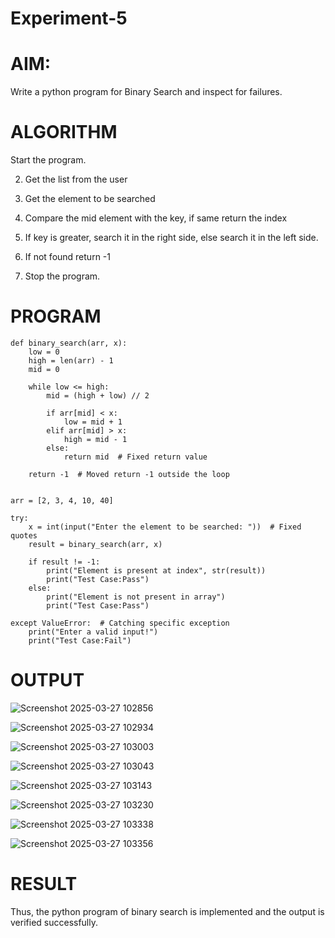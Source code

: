 # Experiment-5
# AIM:
Write a python program for Binary Search and inspect for failures. 

# ALGORITHM
Start the program.

2. Get the list from the user

3. Get the element to be searched

4. Compare the mid element with the key, if same return the index

5. If key is greater, search it in the right side, else search it in the left side.

6. If not found return -1

7. Stop the program. 

 # PROGRAM
~~~
def binary_search(arr, x):
    low = 0
    high = len(arr) - 1
    mid = 0

    while low <= high:
        mid = (high + low) // 2

        if arr[mid] < x:
            low = mid + 1
        elif arr[mid] > x:
            high = mid - 1
        else:
            return mid  # Fixed return value

    return -1  # Moved return -1 outside the loop


arr = [2, 3, 4, 10, 40]

try:
    x = int(input("Enter the element to be searched: "))  # Fixed quotes
    result = binary_search(arr, x)

    if result != -1:
        print("Element is present at index", str(result))
        print("Test Case:Pass")
    else:
        print("Element is not present in array")
        print("Test Case:Pass")

except ValueError:  # Catching specific exception
    print("Enter a valid input!")
    print("Test Case:Fail")

~~~
 # OUTPUT
 ![Screenshot 2025-03-27 102856](https://github.com/user-attachments/assets/ab39b00b-0a56-4a4a-af75-cf3a02c50be6)

 ![Screenshot 2025-03-27 102934](https://github.com/user-attachments/assets/77e68a29-50f0-4387-8ac9-a3d9863bd4fe)

![Screenshot 2025-03-27 103003](https://github.com/user-attachments/assets/faedb4e6-ab6a-4af8-a9a8-576613154fac)

![Screenshot 2025-03-27 103043](https://github.com/user-attachments/assets/132c198d-4b38-461d-a646-2775f76907c3)

![Screenshot 2025-03-27 103143](https://github.com/user-attachments/assets/f23afe2a-101f-44ba-b87b-2a55322f2ada)

![Screenshot 2025-03-27 103230](https://github.com/user-attachments/assets/cb34e09c-f77a-4bc8-9326-470448c59ab4)

![Screenshot 2025-03-27 103338](https://github.com/user-attachments/assets/9b057896-e3b6-42aa-a9af-1710ce2eb5f1)

![Screenshot 2025-03-27 103356](https://github.com/user-attachments/assets/7d6af16c-4363-4807-9879-fac2046a0968)


# RESULT

Thus, the python program of binary search is implemented and the output is verified
successfully. 

